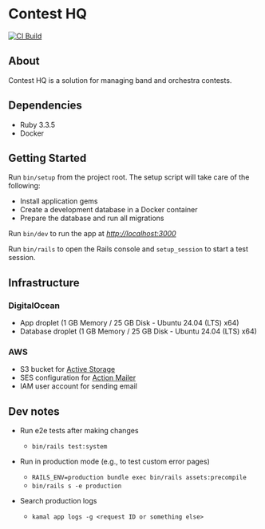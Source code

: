 # Contest HQ

[![CI Build](https://github.com/ppalms/contest-hq/actions/workflows/ci.yml/badge.svg?branch=main)](https://github.com/ppalms/contest-hq/actions/workflows/ci.yml)

## About

Contest HQ is a solution for managing band and orchestra contests.

## Dependencies

- Ruby 3.3.5
- Docker

## Getting Started

Run `bin/setup` from the project root. The setup script will take care of the following:

- Install application gems
- Create a development database in a Docker container
- Prepare the database and run all migrations

Run `bin/dev` to run the app at *<http://localhost:3000>*

Run `bin/rails` to open the Rails console and `setup_session` to start a test session.

## Infrastructure

### DigitalOcean

- App droplet (1 GB Memory / 25 GB Disk - Ubuntu 24.04 (LTS) x64)
- Database droplet (1 GB Memory / 25 GB Disk - Ubuntu 24.04 (LTS) x64)

### AWS

- S3 bucket for [Active Storage](https://guides.rubyonrails.org/active_storage_overview.html)
- SES configuration for [Action Mailer](https://guides.rubyonrails.org/action_mailer_basics.html)
- IAM user account for sending email

## Dev notes

- Run e2e tests after making changes

  - `bin/rails test:system`

- Run in production mode (e.g., to test custom error pages)

  - `RAILS_ENV=production bundle exec bin/rails assets:precompile`
  - `bin/rails s -e production`

- Search production logs
  - `kamal app logs -g <request ID or something else>`
